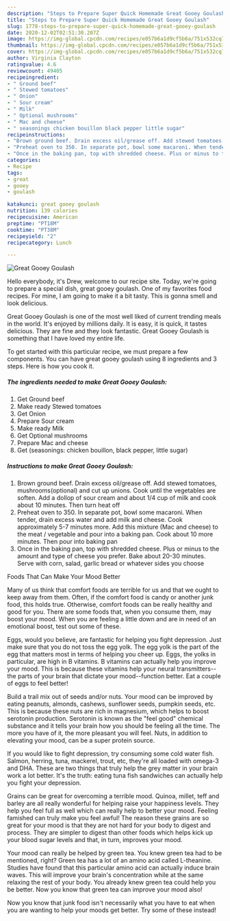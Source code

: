 ```yaml
---
description: "Steps to Prepare Super Quick Homemade Great Gooey Goulash"
title: "Steps to Prepare Super Quick Homemade Great Gooey Goulash"
slug: 1778-steps-to-prepare-super-quick-homemade-great-gooey-goulash
date: 2020-12-02T02:51:30.207Z
image: https://img-global.cpcdn.com/recipes/e057b6a1d9cf5b6a/751x532cq70/great-gooey-goulash-recipe-main-photo.jpg
thumbnail: https://img-global.cpcdn.com/recipes/e057b6a1d9cf5b6a/751x532cq70/great-gooey-goulash-recipe-main-photo.jpg
cover: https://img-global.cpcdn.com/recipes/e057b6a1d9cf5b6a/751x532cq70/great-gooey-goulash-recipe-main-photo.jpg
author: Virginia Clayton
ratingvalue: 4.6
reviewcount: 49405
recipeingredient:
- " Ground beef"
- " Stewed tomatoes"
- " Onion"
- " Sour cream"
- " Milk"
- " Optional mushrooms"
- " Mac and cheese"
- " seasonings chicken bouillon black pepper little sugar"
recipeinstructions:
- "Brown ground beef. Drain excess oil/grease off. Add stewed tomatoes, mushrooms(optional) and cut up unions. Cook until the vegetables are soften. Add a dollop of sour cream and about 1/4 cup of milk and cook about 10 minutes. Then turn heat off"
- "Preheat oven to 350. In separate pot, bowl some macaroni. When tender, drain excess water and add milk and cheese. Cook approximately 5-7 minutes more. Add this mixture (Mac and cheese) to the meat / vegetable and pour into a baking pan. Cook about 10 more minutes. Then pour into baking pan"
- "Once in the baking pan, top with shredded cheese. Plus or minus to the amount and type of cheese you prefer. Bake about 20-30 minutes. Serve with corn, salad, garlic bread or whatever sides you choose"
categories:
- Recipe
tags:
- great
- gooey
- goulash

katakunci: great gooey goulash 
nutrition: 139 calories
recipecuisine: American
preptime: "PT18M"
cooktime: "PT38M"
recipeyield: "2"
recipecategory: Lunch

---
```



![Great Gooey Goulash](https://img-global.cpcdn.com/recipes/e057b6a1d9cf5b6a/751x532cq70/great-gooey-goulash-recipe-main-photo.jpg)

Hello everybody, it's Drew, welcome to our recipe site. Today, we're going to prepare a special dish, great gooey goulash. One of my favorites food recipes. For mine, I am going to make it a bit tasty. This is gonna smell and look delicious.

Great Gooey Goulash is one of the most well liked of current trending meals in the world. It's enjoyed by millions daily. It is easy, it is quick, it tastes delicious. They are fine and they look fantastic. Great Gooey Goulash is something that I have loved my entire life.




To get started with this particular recipe, we must prepare a few components. You can have great gooey goulash using 8 ingredients and 3 steps. Here is how you cook it.

<!--inarticleads1-->

##### The ingredients needed to make Great Gooey Goulash:

1. Get  Ground beef
1. Make ready  Stewed tomatoes
1. Get  Onion
1. Prepare  Sour cream
1. Make ready  Milk
1. Get  Optional mushrooms
1. Prepare  Mac and cheese
1. Get  (seasonings: chicken bouillon, black pepper, little sugar)




<!--inarticleads2-->

##### Instructions to make Great Gooey Goulash:

1. Brown ground beef. Drain excess oil/grease off. Add stewed tomatoes, mushrooms(optional) and cut up unions. Cook until the vegetables are soften. Add a dollop of sour cream and about 1/4 cup of milk and cook about 10 minutes. Then turn heat off
1. Preheat oven to 350. In separate pot, bowl some macaroni. When tender, drain excess water and add milk and cheese. Cook approximately 5-7 minutes more. Add this mixture (Mac and cheese) to the meat / vegetable and pour into a baking pan. Cook about 10 more minutes. Then pour into baking pan
1. Once in the baking pan, top with shredded cheese. Plus or minus to the amount and type of cheese you prefer. Bake about 20-30 minutes. Serve with corn, salad, garlic bread or whatever sides you choose




Foods That Can Make Your Mood Better


Many of us think that comfort foods are terrible for us and that we ought to keep away from them. Often, if the comfort food is candy or another junk food, this holds true. Otherwise, comfort foods can be really healthy and good for you. There are some foods that, when you consume them, may boost your mood. When you are feeling a little down and are in need of an emotional boost, test out some of these.

Eggs, would you believe, are fantastic for helping you fight depression. Just make sure that you do not toss the egg yolk. The egg yolk is the part of the egg that matters most in terms of helping you cheer up. Eggs, the yolks in particular, are high in B vitamins. B vitamins can actually help you improve your mood. This is because these vitamins help your neural transmitters--the parts of your brain that dictate your mood--function better. Eat a couple of eggs to feel better!

Build a trail mix out of seeds and/or nuts. Your mood can be improved by eating peanuts, almonds, cashews, sunflower seeds, pumpkin seeds, etc. This is because these nuts are rich in magnesium, which helps to boost serotonin production. Serotonin is known as the "feel good" chemical substance and it tells your brain how you should be feeling all the time. The more you have of it, the more pleasant you will feel. Nuts, in addition to elevating your mood, can be a super protein source.

If you would like to fight depression, try consuming some cold water fish. Salmon, herring, tuna, mackerel, trout, etc, they're all loaded with omega-3 and DHA. These are two things that truly help the grey matter in your brain work a lot better. It's the truth: eating tuna fish sandwiches can actually help you fight your depression. 

Grains can be great for overcoming a terrible mood. Quinoa, millet, teff and barley are all really wonderful for helping raise your happiness levels. They help you feel full as well which can really help to better your mood. Feeling famished can truly make you feel awful! The reason these grains are so great for your mood is that they are not hard for your body to digest and process. They are simpler to digest than other foods which helps kick up your blood sugar levels and that, in turn, improves your mood.

Your mood can really be helped by green tea. You knew green tea had to be mentioned, right? Green tea has a lot of an amino acid called L-theanine. Studies have found that this particular amino acid can actually induce brain waves. This will improve your brain's concentration while at the same relaxing the rest of your body. You already knew green tea could help you be better. Now you know that green tea can improve your mood also!

Now you know that junk food isn't necessarily what you have to eat when you are wanting to help your moods get better. Try some of these instead!

